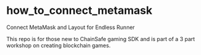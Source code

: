 # how_to_connect_metamask
Connect MetaMask and Layout for Endless Runner

This repo is for those new to ChainSafe gaming SDK and is part of a 3 part workshop on creating blockchain games.
